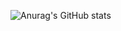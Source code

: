 ![Anurag's GitHub stats](https://github-readme-stats.vercel.app/api?username=nghiatao30&show_icons=true&theme=nord)
